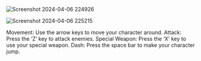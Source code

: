 ![Screenshot 2024-04-06 224926](https://github.com/MarcShayne-npc/Avalon/assets/74227672/14ec29b8-7fc9-4d5c-a49e-3281f732f809)

![Screenshot 2024-04-06 225215](https://github.com/MarcShayne-npc/Avalon/assets/74227672/a791f369-2a37-4a96-8e55-2f5c540c7a5d)

Movement: Use the arrow keys to move your character around.
Attack: Press the ‘Z’ key to attack enemies.
Special Weapon: Press the ‘X’ key to use your special weapon.
Dash: Press the space bar to make your character jump.
